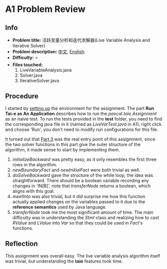 # A1 Problem Review

## Info
* **Problem title:** 活跃变量分析和迭代求解器(Live Variable Analysis and Iterative Solver)
* **Problem description:** [中文](https://tai-e.pascal-lab.net/pa1.html), [English](https://tai-e.pascal-lab.net/en/pa1.html)
* **Difficulty:** &#11088;
* **Files touched:** 
	1. LiveVariableAnalysis.java
	2. Solver.java
	3. IterativeSolver.java

## Procedure 
I started by [setting up](https://tai-e.pascal-lab.net/en/intro/setup.html) the environment for the assignment. The part **Run Tai-e as An Application** describes how to run the *pascal.taie.Assignment* as an naive test. To run the tests provided in the **test** folder, you need to find the corresponding java file in it (named as *LiveVarTest.java* in A1), right click and choose 'Run', you don't need to modify run configurations for this file.

It turned out that [Part 3](https://tai-e.pascal-lab.net/en/pa1.html#_3-1-tai-e-classes-you-need-to-know) was the real entry point of this assignment, since the two solver functions in this part give the outer structure of the algorithm, it made sense to start by implementing them. 

1. *initializeBackward* was pretty easy, as it only resembles the first three rows in the algorithm.
2. *newBoundaryFact* and *newInitialFact* were both trivial as well.
3. *doSolveBackward* gave the structure of the while loop, the idea was straightforward. There should be a boolean variable recording any changes in 'IN\[B\]', note that *transferNode* returns a boolean, which aligns with this goal. 
4. *meetInto* was also trivial, but it did surprise me how this function actually applied changes on the variables passed to it due to the **reference semantics** used by Java language.
5. *transferNode* took me the most significant amount of time. The main difficulty was in understanding the *Stmt* class and realizing how to cast *RValue* and *LValue* into *Var* so that they could be used in *Fact*'s functions.

## Reflection
This assignment was overall easy. The live variable analysis algorithm itself was trivial, but understanding the **taie** features took time.
